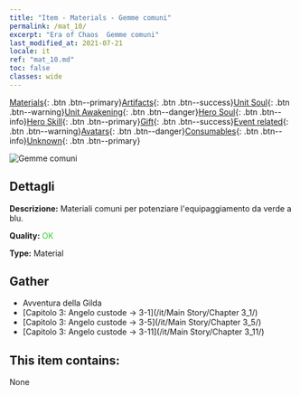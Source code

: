```yaml
---
title: "Item - Materials - Gemme comuni"
permalink: /mat_10/
excerpt: "Era of Chaos  Gemme comuni"
last_modified_at: 2021-07-21
locale: it
ref: "mat_10.md"
toc: false
classes: wide
---
```

 [Materials](/ItemsIT/){: .btn .btn--primary}[Artifacts](/ItemsIT/Artifacts/){: .btn .btn--success}[Unit Soul](/ItemsIT/UnitSoul/){: .btn .btn--warning}[Unit Awakening](/ItemsIT/UnitAwakening/){: .btn .btn--danger}[Hero Soul](/ItemsIT/HeroSoul/){: .btn .btn--info}[Hero Skill](/ItemsIT/HeroSkill/){: .btn .btn--primary}[Gift](/ItemsIT/Gift/){: .btn .btn--success}[Event related](/ItemsIT/Events/){: .btn .btn--warning}[Avatars](/ItemsIT/Avatars/){: .btn .btn--danger}[Consumables](/ItemsIT/Consumables/){: .btn .btn--info}[Unknown](/ItemsIT/Unknown/){: .btn .btn--primary}

 ![Gemme comuni](/images/t/i_cailiao_baoshi1.png)

## Dettagli
 **Descrizione:** Materiali comuni per potenziare l'equipaggiamento da verde a blu.

 **Quality:** <span style="color: #32CD32">OK</span>

 **Type:** Material

## Gather

*    Avventura della Gilda 
*    [Capitolo 3: Angelo custode -> 3-1](/it/Main Story/Chapter 3_1/) 
*    [Capitolo 3: Angelo custode -> 3-5](/it/Main Story/Chapter 3_5/) 
*    [Capitolo 3: Angelo custode -> 3-11](/it/Main Story/Chapter 3_11/) 

## This item contains:

  None

